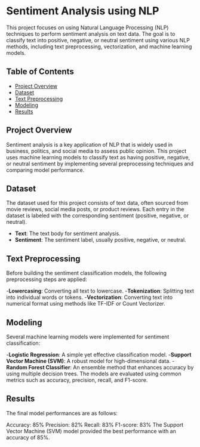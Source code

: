 # Sentiment Analysis using NLP

This project focuses on using Natural Language Processing (NLP) techniques to perform sentiment analysis on text data. The goal is to classify text into positive, negative, or neutral sentiment using various NLP methods, including text preprocessing, vectorization, and machine learning models.

## Table of Contents
- [Project Overview](#project-overview)
- [Dataset](#dataset)
- [Text Preprocessing](#text-preprocessing)
- [Modeling](#modeling)
- [Results](#results)

## Project Overview

Sentiment analysis is a key application of NLP that is widely used in business, politics, and social media to assess public opinion. This project uses machine learning models to classify text as having positive, negative, or neutral sentiment by implementing several preprocessing techniques and comparing model performance.

## Dataset

The dataset used for this project consists of text data, often sourced from movie reviews, social media posts, or product reviews. Each entry in the dataset is labeled with the corresponding sentiment (positive, negative, or neutral).

- **Text**: The text body for sentiment analysis.
- **Sentiment**: The sentiment label, usually positive, negative, or neutral.

## Text Preprocessing
Before building the sentiment classification models, the following preprocessing steps are applied:

-**Lowercasing**: Converting all text to lowercase.
-**Tokenization**: Splitting text into individual words or tokens.
-**Vectorization**: Converting text into numerical format using methods like TF-IDF or Count Vectorizer.

## Modeling
Several machine learning models were implemented for sentiment classification:

-**Logistic Regression**: A simple yet effective classification model.
-**Support Vector Machine (SVM)**: A robust model for high-dimensional data.
-**Random Forest Classifier**: An ensemble method that enhances accuracy by using multiple decision trees.
The models are evaluated using common metrics such as accuracy, precision, recall, and F1-score.

## Results
The final model performances are as follows:

Accuracy: 85%
Precision: 82%
Recall: 83%
F1-score: 83%
The Support Vector Machine (SVM) model provided the best performance with an accuracy of 85%.
